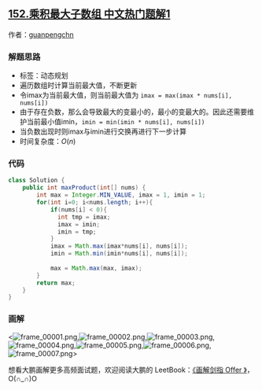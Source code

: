 ## [152.乘积最大子数组 中文热门题解1](https://leetcode.cn/problems/maximum-product-subarray/solutions/100000/hua-jie-suan-fa-152-cheng-ji-zui-da-zi-xu-lie-by-g)

作者：[guanpengchn](https://leetcode.cn/u/guanpengchn)

### 解题思路

- 标签：动态规划
- 遍历数组时计算当前最大值，不断更新
- 令imax为当前最大值，则当前最大值为 `imax = max(imax * nums[i], nums[i])`
- 由于存在负数，那么会导致最大的变最小的，最小的变最大的。因此还需要维护当前最小值imin，`imin = min(imin * nums[i], nums[i])`
- 当负数出现时则imax与imin进行交换再进行下一步计算
- 时间复杂度：$O(n)$


### 代码

```Java []
class Solution {
    public int maxProduct(int[] nums) {
        int max = Integer.MIN_VALUE, imax = 1, imin = 1;
        for(int i=0; i<nums.length; i++){
            if(nums[i] < 0){ 
              int tmp = imax;
              imax = imin;
              imin = tmp;
            }
            imax = Math.max(imax*nums[i], nums[i]);
            imin = Math.min(imin*nums[i], nums[i]);
            
            max = Math.max(max, imax);
        }
        return max;
    }
}
```

### 画解


<![frame_00001.png](https://pic.leetcode-cn.com/d08cb23e033a1b263134398c37541521c800ad0cd6036c7b6b83d2866ea10f7e-frame_00001.png),![frame_00002.png](https://pic.leetcode-cn.com/dfe417b218197ea39a2d2774aa97392a487750cf2724866fa2a268f0e33bd3dc-frame_00002.png),![frame_00003.png](https://pic.leetcode-cn.com/a3d00167d6b7e40d59d8460921b88d50a8634b728271b6cca360017bea33208a-frame_00003.png),![frame_00004.png](https://pic.leetcode-cn.com/365dc33dd0e2b76bc111d2523922e3f635823e6e8d97b69c2999644a9fd0ee27-frame_00004.png),![frame_00005.png](https://pic.leetcode-cn.com/66474c4156ba3af590a9a6d03c14031f55ebdff2f5d1b2df6e4c0206732f5166-frame_00005.png),![frame_00006.png](https://pic.leetcode-cn.com/a79bc3bb74dc326923cdd4135c28872a59c88862a24d76e0634db8f01187d8ff-frame_00006.png),![frame_00007.png](https://pic.leetcode-cn.com/405e27e5c531d5ce827a7dcee3e4b82533114f882801cc9d7a8893a5cc4c15b5-frame_00007.png)>



想看大鹏画解更多高频面试题，欢迎阅读大鹏的 LeetBook：[《画解剑指 Offer 》](https://leetcode-cn.com/leetbook/detail/illustrate-lcof/)，O(∩_∩)O